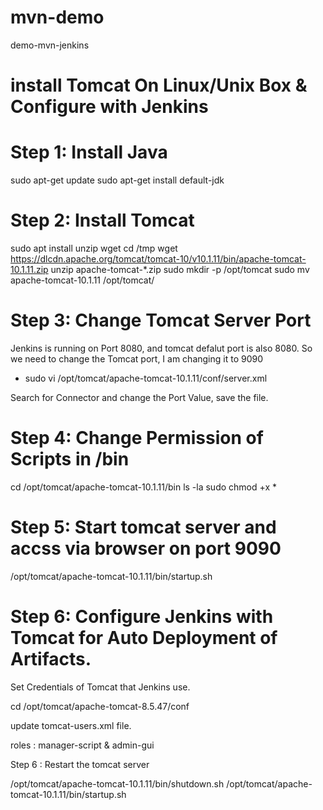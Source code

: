 # mvn-demo
demo-mvn-jenkins

# install Tomcat On Linux/Unix Box & Configure with Jenkins



# Step 1: Install Java

sudo apt-get update
sudo apt-get install default-jdk


# Step 2: Install Tomcat

sudo apt install unzip wget
cd /tmp
wget https://dlcdn.apache.org/tomcat/tomcat-10/v10.1.11/bin/apache-tomcat-10.1.11.zip
unzip apache-tomcat-*.zip
sudo mkdir -p /opt/tomcat
sudo mv apache-tomcat-10.1.11 /opt/tomcat/


# Step 3: Change Tomcat Server Port

Jenkins is running on Port 8080, and tomcat defalut port is also 8080. So we need to change the Tomcat port, I am changing it to 9090

- sudo vi /opt/tomcat/apache-tomcat-10.1.11/conf/server.xml

Search for Connector and change the Port Value, save the file.


# Step 4: Change Permission of Scripts in /bin

cd /opt/tomcat/apache-tomcat-10.1.11/bin
ls -la
sudo chmod +x *


# Step 5: Start tomcat server and accss via browser on port 9090

/opt/tomcat/apache-tomcat-10.1.11/bin/startup.sh



# Step 6: Configure Jenkins with Tomcat for Auto Deployment of Artifacts.

Set Credentials of Tomcat that Jenkins use.

cd /opt/tomcat/apache-tomcat-8.5.47/conf

update tomcat-users.xml file.

roles : manager-script & admin-gui



Step 6 : Restart the tomcat server

/opt/tomcat/apache-tomcat-10.1.11/bin/shutdown.sh
/opt/tomcat/apache-tomcat-10.1.11/bin/startup.sh